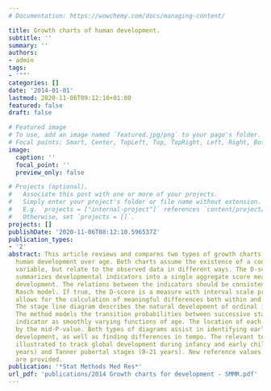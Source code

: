 ```yaml
---
# Documentation: https://wowchemy.com/docs/managing-content/

title: Growth charts of human development.
subtitle: ''
summary: ''
authors:
- admin
tags:
- '""'
categories: []
date: '2014-01-01'
lastmod: 2020-11-06T09:12:10+01:00
featured: false
draft: false

# Featured image
# To use, add an image named `featured.jpg/png` to your page's folder.
# Focal points: Smart, Center, TopLeft, Top, TopRight, Left, Right, BottomLeft, Bottom, BottomRight.
image:
  caption: ''
  focal_point: ''
  preview_only: false

# Projects (optional).
#   Associate this post with one or more of your projects.
#   Simply enter your project's folder or file name without extension.
#   E.g. `projects = ["internal-project"]` references `content/project/deep-learning/index.md`.
#   Otherwise, set `projects = []`.
projects: []
publishDate: '2020-11-06T08:12:10.596537Z'
publication_types:
- '2'
abstract: This article reviews and compares two types of growth charts for tracking
  human development over age. Both charts assume the existence of a continuous latent
  variable, but relate to the observed data in different ways. The D-score diagram
  summarizes developmental indicators into a single aggregate score measuring global
  development. The relations between the indicators should be consistent with the
  Rasch model. If true, the D-score is a measure with interval scale properties, and
  allows for the calculation of meaningful differences both within and across age.
  The stage line diagram describes the natural development of ordinal indicators.
  The method models the transition probabilities between successive stages of the
  indicator as smoothly varying functions of age. The location of each stage is quantified
  by the mid-P-value. Both types of diagrams assist in identifying early and delayed
  development, as well as finding differences in tempo. The relevant techniques are
  illustrated to track global development during infancy and early childhood (0-2
  years) and Tanner pubertal stages (8-21 years). New reference values for both applications
  are provided.
publication: '*Stat Methods Med Res*'
url_pdf: 'publications/2014 Growth charts for development - SMMR.pdf'
---
```

